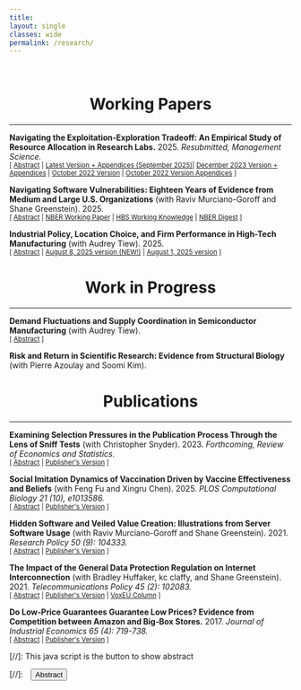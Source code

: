 ```yaml
---
title: 
layout: single
classes: wide
permalink: /research/
---
```

<br/> 

<!-- Google Tag Manager (noscript) -->
<!-- End Google Tag Manager (noscript) -->

# <center> Working Papers </center>
- - -

**Navigating the Exploitation-Exploration Tradeoff: An Empirical Study of Resource Allocation in Research Labs.** 
2025.
*Resubmitted, Management Science.*
<br/>
<small>[ <a href="#/" onclick="visib('ee')">Abstract</a> | [Latest Version + Appendices (September 2025)][biolab_paper_Sept2025]| [December 2023 Version + Appendices][biolab_paper] | [October 2022 Version][ee_paper] | [October 2022 Version Appendices][ee_app] ] </small>

<div id="ee" style="display: none; text-align: justify; line-height: 1.2" ><small>
Balancing exploitation and exploration in resource allocation under uncertainty is a classic theoretical problem. Yet little research has empirically studied how organizations navigate the exploitation-exploration tradeoff in complex real-world situations. To address this gap, this paper introduces a novel setting of structural biology labs, featuring high-frequency, publicly available data on nearly one million discrete experimental trials allocated across 300,000+ research projects from 2000-2015. We model this setting as a stochastic bandit and develop a dynamic structural estimation approach to infer the allocation decision policies that best characterize lab behavior. We find the labs' decision models strongly resemble a simple Upper Confidence Bound (UCB) algorithm, which achieves superior in-sample fit (51–84% of the log-likelihood of the next-best model among the ones we tested with minimal additional parameters) and strong out-of-sample predictive accuracy (73–87% allocation probability for actually allocated trials versus 0.1–0.8% for unallocated ones). Through counterfactual simulations, we demonstrate how to leverage our policy inference results to incrementally evaluate and improve allocation decision making. For example, switching to a readily implementable alternative algorithm could have increased cumulative rewards by up to 28%, while earlier adoption of structured decision-making during these labs' initial pilot phases could have yielded further performance gains, though results vary significantly across labs due to organizational heterogeneity.
</small><br><br/></div>

[biolab_paper_Sept2025]: https://ranzhuo17.github.io/files/ExploitExplore_Sept2025.pdf
[biolab_paper]: https://ranzhuo17.github.io/files/biolab_Zhuo.pdf
[ee_paper]: https://ranzhuo17.github.io/files/RanZhuo_JMP_main_current.pdf
[ee_app]:https://ranzhuo17.github.io/files/RanZhuo_JMP_appendices_current.pdf


**Navigating Software Vulnerabilities: Eighteen Years of Evidence from Medium and Large U.S. Organizations** 
(with Raviv Murciano-Goroff and Shane Greenstein). 2025.
<br/>
<small>[ <a href="#/" onclick="visib('oss2')">Abstract</a> | [NBER Working Paper][oss_paper] | [HBS Working Knowledge][HBS_working_knowledge] | [NBER Digest][nber_digest] ] </small>

<div id="oss2" style="display: none; text-align: justify; line-height: 1.2" ><small>
How prevalent are severe software vulnerabilities, how fast do software users respond to the availability of secure versions, and what determines the variance in the installation distribution? Using the largest dataset ever assembled on user updates, tracking server software updates by over 150,000 medium and large U.S. organizations between 2000 and 2018, this study finds widespread usage of server software with known vulnerabilities, with 57% of organizations using software with severe security vulnerabilities even when secure versions were available. The study estimates several different reduced-form models to examine which organization characteristics correlate with higher vulnerability prevalence and which update characteristics causally explain higher responsiveness to the releases of secure versions. The disclosure of severe vulnerability fixes in software updates does not jolt all organizations into installing them. Factors related to the cost of updating, such as whether the software is hosted on a cloud-based platform and whether the update is an incremental change or a major overhaul, play an important role. Observables cannot easily explain much variation. These findings underscore the urgent need to incorporate organizations' relative (in)attentiveness to act on software update releases into the design of cybersecurity policies.
</small><br><br/></div>

[HBS_working_knowledge]: https://hbswk.hbs.edu/item/why-companies-shouldnt-delay-software-updates-even-after-crowdstrikes-flaw?utm_source=ActiveCampaign&utm_medium=email&utm_content=Software%20updates%20and%20CrowdStrike%20%7C%20Physician%20burnout%20and%20AI&utm_campaign=WK%20Newsletter%208-14-2024

[oss_paper]:https://www.nber.org/papers/w32696#:~:text=Using%20the%20largest%20dataset%20ever,using%20software%20with%20severe%20security

[nber_digest]:https://www.nber.org/digest/202409/software-vulnerability-management

**Industrial Policy, Location Choice, and Firm Performance in High-Tech Manufacturing** 
(with Audrey Tiew). 2025.
<br/>
<small>[ <a href="#/" onclick="visib('semi_2')">Abstract</a> | [August 8, 2025 version (NEW!)][semi_paper_v29] | [August 1, 2025 version][semi_paper] ]</small>

<div id="semi_2" style="display: none; text-align: justify; line-height: 1.2" ><small>
High-tech manufacturing industries face constant technological change and sustained investment pressures as manufacturing technologies evolve. National policies from the U.S. and China—driven by concerns over security and industrial self-reliance—now heavily influence these investment pressures. This paper examines the effects of industrial policy on contract manufacturing investments in the global semiconductor industry. We assemble a novel dataset that combines quarterly facility-level capacity investments with global contract manufacturing orders from 2004 to 2015. Using these data, we estimate a structural model of contracting between semiconductor manufacturers and their clients, recovering key competitive parameters. We apply the model to a detailed case study of a major semiconductor manufacturer evaluating whether to locate a large fabrication facility in the U.S. or remain in its home region amid shifting industrial policies. In counterfactual simulations, we find that locating in the U.S. would require an additional investment of \$1.2 billion compared to the home region, which could roughly be offset by lump-sum subsidies comparable (percentage-wise) to those provided under the CHIPS and Science Act. However, the profit reduction caused by cost disadvantages and reduced competitiveness at the U.S. location has a greater impact. Across various policy scenarios motivated by real-world industrial policies—including a no-policy baseline, U.S. export controls alone, Chinese tax subsidies alone, or a combination of both—locating in the U.S. consistently results in an additional \$1.6–\$1.8 billion profit loss compared to staying in the home region. This loss is concentrated in later years as the facility's technology matures. Across all simulated scenarios, industrial policies reduce manufacturing profits by \$3.1–\$10.6 billion relative to the no-policy baseline, but U.S. import tariffs substantially change the pattern of these losses: under our conservative tariff rate calibration, relocating to the U.S. increases the firm's profit by \$5.9 billion relative to remaining in its home region, primarily by offsetting the cost disadvantages of a U.S. facility and enhancing the firm's competitiveness in capturing U.S. demand, particularly for mature technologies.
</small><br><br/></div>

[semi_paper]: https://ranzhuo17.github.io/files/draft_v28.pdf
[semi_paper_v29]: https://ranzhuo17.github.io/files/draft_v29.pdf


# <center> Work in Progress </center>
- - -

**Demand Fluctuations and Supply Coordination in Semiconductor Manufacturing** 
(with Audrey Tiew).
<br/>
<small>[ <a href="#/" onclick="visib('semi')">Abstract</a> ] </small>

<div id="semi" style="display: none; text-align: justify; line-height: 1.2" ><small>
We study how supply capacity coordination can reduce social inefficiency from demand uncertainty and market power in the context of the semiconductor manufacturing industry. Market power generates misalignment between firm profit-maximizing capacity investments and welfare-maximizing capacity investments. To quantify the extent of this inefficiency and explore how various forms of supply coordination can mitigate it, we estimate a static structural model of semiconductor demand and a dynamic model of supply-side investment in technology and capacity. The data we have assembled to perform this exercise are, to our knowledge, the most comprehensive data on the industry in academic research. We obtain: (i) detailed proprietary buyer-level product demand data, covering around 20% of world orders, from 2004 to 2015, and (ii) proprietary world-wide, plant-level technology and capacity investment in semiconductor manufacturing plants from 1995 to 2015. We compare in counterfactual scenarios the relative efficacy of various forms of supply coordination (e.g., social planner, monopoly manufacturer, coordination on technology and capacity investment but competition in product market) in reducing inefficiency.
</small><br><br/></div>

**Risk and Return in Scientific Research: Evidence from Structural Biology**
(with Pierre Azoulay and Soomi Kim).

# <center> Publications </center>
- - -

**Examining Selection Pressures in the Publication Process Through the Lens of Sniff Tests** 
(with Christopher Snyder). 2023.
*Forthcoming, Review of Economics and Statistics.*
<br/>
<small>[ <a href="#/" onclick="visib('bias')">Abstract</a> | [Publisher's Version][pub_pub] ] </small>

<div id="bias" style="display: none; text-align: justify; line-height: 1.2" ><small>
The increasing demand for empirical rigor has led to the growing use of auxiliary tests (balance, pre-trends, over-identification, placebo, etc.) to help assess the credibility of a paper's main results. We dub these ``sniff tests'' because rejection is bad news for the author and standards for passing are informal. We use these sniff tests---a sample of nearly 30,000 hand collected from scores of economics journals---as a lens to examine selection pressures in the publication process. We derive bounds under plausible nonparametric assumptions on the latent proportion of significant sniff tests removed by the publication process (whether by p-hacking
or relegation to the file drawer) and the proportion whose significance was due to true misspecification, not bad luck. For the subsample of balance tests in randomized controlled trials, we find that the publication process removed at least 30% of significant p-values. For the subsample of other tests, we find a that at least 40% of significant p-values indicated true misspecification. We use textual analysis to assess whether authors over-attribute significant sniff tests to bad luck.
</small><br><br/></div>

[pub_pub]:https://direct.mit.edu/rest/article-abstract/doi/10.1162/rest_a_01410/119486/Examining-Selection-Pressures-in-the-Publication?redirectedFrom=fulltext

**Social Imitation Dynamics of Vaccination Driven by Vaccine Effectiveness and Beliefs**
(with Feng Fu and Xingru Chen). 2025.
*PLOS Computational Biology 21 (10), e1013586.*
<br/>
<small>[ <a href="#/" onclick="visib('vaccine')">Abstract</a> | [Publisher's Version][vaccine_paper] ]</small>

<div id="vaccine" style="display: none; text-align: justify; line-height: 1.2" ><small>
Declines in vaccination coverage for vaccine-preventable diseases, such as measles and chickenpox, have enabled their surprising comebacks and pose significant public health challenges in the wake of growing vaccine hesitancy. Vaccine opt-outs and refusals are often fueled by beliefs concerning perceptions of vaccine effectiveness and exaggerated risks. Here, we quantify the impact of competing beliefs – vaccine-averse versus vaccine-neutral – on social imitation dynamics of vaccination, alongside the epidemiological dynamics of disease transmission. These beliefs may be pre-existing and fixed, or coevolving attitudes. This interplay among beliefs, behaviors, and disease dynamics demonstrates that individuals are not perfectly rational; rather, they base their vaccine uptake decisions on beliefs, personal experiences, and social influences. We find that the presence of a small proportion of fixed vaccine-averse beliefs can significantly exacerbate the vaccination dilemma, making the tipping point in the hysteresis loop more sensitive to changes in individuals’ perceived costs of vaccination and vaccine effectiveness. However, in scenarios where competing beliefs spread concurrently with vaccination behavior, their double-edged impact can lead to self-correction and alignment between vaccine beliefs and behaviors. The results show that coevolution of vaccine beliefs and behaviors makes populations more sensitive to abrupt changes in perceptions of vaccine cost and effectiveness compared to scenarios without beliefs. Our work provides valuable insights into harnessing the social contagion of even vaccine-neutral attitudes to overcome vaccine hesitancy.
</small><br><br/></div>

[vaccine_paper]: https://journals.plos.org/ploscompbiol/article?id=10.1371/journal.pcbi.1013586

**Hidden Software and Veiled Value Creation: Illustrations from Server Software Usage** 
(with Raviv Murciano-Goroff and Shane Greenstein). 2021.
*Research Policy 50 (9): 104333.*
<br/>
<small>[ <a href="#/" onclick="visib('hs')">Abstract</a> | [Publisher's Version][hs_pub] ] </small>

<div id="hs" style="display: none; text-align: justify; line-height: 1.2" ><small>
How do you measure the value of a commodity that transacts at a price of zero from an economic standpoint? This study examines the potential for and extent of omission and misattribution in standard approaches to economic accounting with regards to open source software, an unpriced commodity in the digital economy. The study is the first to follow usage and upgrading of unpriced software over a long period of time. It finds evidence that software updates mislead analyses of sources of firm productivity and identifies several mechanisms that create issues for mismeasurement. To illustrate these mechanisms, this study closely examines one asset that plays a critical role in the digital economic activity, web server software. We analyze the largest dataset ever compiled on web server use in the United States and link it to disaggregated information on over 200,000 medium to large organizations in the United States between 2001 and 2018. In our sample, we find that the omission of economic value created by web server software is substantial and that this omission indicates there is over $4.5 billion dollars of mismeasurement of server software across organizations in the United States. This mismeasurement varies by organization age, geography, industry and size. We also find that dynamic behavior, such as improvements of server technology and entry of new products, further exacerbates economic mismeasurement. 
</small><br><br/></div>

[hs_pub]: https://www.sciencedirect.com/science/article/abs/pii/S0048733321001323

**The Impact of the General Data Protection Regulation on Internet Interconnection** 
(with Bradley Huffaker, kc claffy, and Shane Greenstein). 2021.
*Telecommunications Policy 45 (2): 102083.*
<br/>
<small>[ <a href="#/" onclick="visib('gdpr')">Abstract</a> | [Publisher's Version][gdpr_pub] | [VoxEU Column][VoxEU_column] ] </small>

<div id="gdpr" style="display: none; text-align: justify; line-height: 1.2" ><small>
The Internet comprises thousands of independently operated networks, interconnected using bilaterally negotiated data exchange agreements. The European Union (EU)'s General Data Protection Regulation (GDPR) imposes strict restrictions on handling of personal data of European Economic Area (EEA) residents. A close examination of the text of the law suggests significant cost to application firms. Available empirical evidence confirms reduction in data usage in the EEA relative to other markets. We investigate whether this decline in derived demand for data exchange impacts EEA networks' decisions to interconnect relative to those of non-EEA OECD networks. Our data consists of a large sample of interconnection agreements between networks globally in 2015–2019. All evidence estimates zero effects: the number of observed agreements, the inferred agreement types, and the number of observed IP-address-level interconnection points per agreement. We also find economically small effects of the GDPR on the entry and the observed number of customers of networks. We conclude there is no visible short run effects of the GDPR on these measures at the internet layer.
</small><br><br/></div>

[gdpr_pub]: https://www.sciencedirect.com/science/article/abs/pii/S0308596120301737
[VoxEU_column]: https://cepr.org/voxeu/columns/gdpr-and-internet-interconnection


**Do Low‐Price Guarantees Guarantee Low Prices? Evidence from Competition between Amazon and Big‐Box Stores.** 
2017.
*Journal of Industrial Economics 65 (4): 719-738.*
<br/>
<small>[ <a href="#/" onclick="visib('pm')">Abstract</a> | [Publisher's Version][pm_pub] ] </small>

<div id="pm" style="display: none; text-align: justify; line-height: 1.2" ><small>
It has long been understood in theory that price-match guarantees can be anticompetitive, but to date, scant empirical evidence is available outside of some narrow markets. This paper broadens the scope of empirical analysis, studying a wide range of products sold on a national online market. Using an algorithm that extracts data from charts, I obtain a novel source of data from online price trackers. I examine prices of goods sold on Amazon before and after two big-box stores (Target and Best Buy) announced a guarantee to match Amazon's prices. Employing both difference-in-difference and regression-discontinuity approaches, I robustly estimate a positive causal effect of six percentage points. The effect was heterogeneous, with larger price increases for initially lower-priced items. My results support anticompetitive theories which predict price increases for Amazon, a firm that did not adopt the guarantee, and are consistent with plausible mechanisms for the heterogeneous impact.
</small><br><br/></div>

[pm_pub]: https://onlinelibrary.wiley.com/doi/10.1111/joie.12154


[//]: This java script is the button to show abstract
<script>
 function visib(id) {
  var x = document.getElementById(id);
  if (x.style.display === "block") {
    x.style.display = "none";
  } else {
    x.style.display = "block";
  }
}
</script>

[//]:&emsp;<button onclick="visib('polariz')" class="btn btn--inverse btn--small">Abstract</button>
